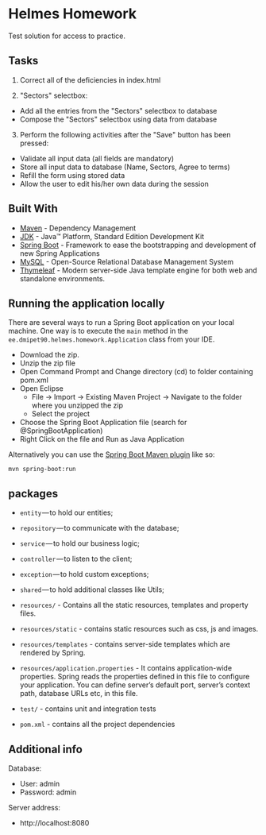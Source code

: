 # Helmes Homework

Test solution for access to practice.

## Tasks

1. Correct all of the deficiencies in index.html

2. "Sectors" selectbox:
- Add all the entries from the "Sectors" selectbox to database
- Compose the "Sectors" selectbox using data from database

3. Perform the following activities after the "Save" button has been pressed: 
- Validate all input data (all fields are mandatory)
- Store all input data to database (Name, Sectors, Agree to terms)
- Refill the form using stored data 
- Allow the user to edit his/her own data during the session

## Built With

* 	[Maven](https://maven.apache.org/) - Dependency Management
* 	[JDK](http://www.oracle.com/technetwork/java/javase/downloads/jdk8-downloads-2133151.html) - Java™ Platform, Standard Edition Development Kit 
* 	[Spring Boot](https://spring.io/projects/spring-boot) - Framework to ease the bootstrapping and development of new Spring Applications
* 	[MySQL](https://www.mysql.com/) - Open-Source Relational Database Management System
* 	[Thymeleaf](https://www.thymeleaf.org/) - Modern server-side Java template engine for both web and standalone environments.

## Running the application locally

There are several ways to run a Spring Boot application on your local machine. One way is to execute the `main` method in the `ee.dmipet90.helmes.homework.Application` class from your IDE.

- Download the zip.
- Unzip the zip file
- Open Command Prompt and Change directory (cd) to folder containing pom.xml
- Open Eclipse 
   - File -> Import -> Existing Maven Project -> Navigate to the folder where you unzipped the zip
   - Select the project
- Choose the Spring Boot Application file (search for @SpringBootApplication)
- Right Click on the file and Run as Java Application

Alternatively you can use the [Spring Boot Maven plugin](https://docs.spring.io/spring-boot/docs/current/reference/html/build-tool-plugins-maven-plugin.html) like so:

```shell
mvn spring-boot:run
```

## packages

- `entity` — to hold our entities;
- `repository` — to communicate with the database;
- `service` — to hold our business logic;
- `controller` — to listen to the client;
- `exception` — to hold custom exceptions;
- `shared` — to hold additional classes like Utils;

- `resources/` - Contains all the static resources, templates and property files.
- `resources/static` - contains static resources such as css, js and images.
- `resources/templates` - contains server-side templates which are rendered by Spring.
- `resources/application.properties` - It contains application-wide properties. Spring reads the properties defined in this file to configure your application. You can define server’s default port, server’s context path, database URLs etc, in this file.

- `test/` - contains unit and integration tests

- `pom.xml` - contains all the project dependencies

## Additional info

Database:
- User: admin
- Password: admin

Server address:
- http://localhost:8080
